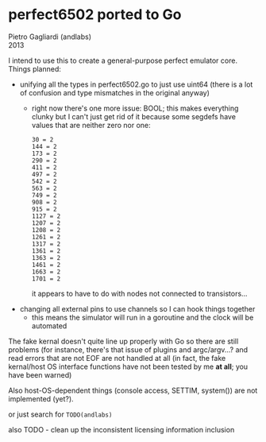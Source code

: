 perfect6502 ported to Go
===========
Pietro Gagliardi (andlabs)<br>2013

I intend to use this to create a general-purpose perfect emulator core. Things planned:
- unifying all the types in perfect6502.go to just use uint64 (there is a lot of confusion and type mismatches in the original anyway)
	- right now there's one more issue: BOOL; this makes everything clunky but I can't just get rid of it because some segdefs have values that are neither zero nor one:

		```
		30 = 2
		144 = 2
		173 = 2
		290 = 2
		411 = 2
		497 = 2
		542 = 2
		563 = 2
		749 = 2
		908 = 2
		915 = 2
		1127 = 2
		1207 = 2
		1208 = 2
		1261 = 2
		1317 = 2
		1361 = 2
		1363 = 2
		1461 = 2
		1663 = 2
		1701 = 2
		```
		it appears to have to do with nodes not connected to transistors...
- changing all external pins to use channels so I can hook things together
	- this means the simulator will run in a goroutine and the clock will be automated

The fake kernal doesn't quite line up properly with Go so there are still problems (for instance, there's that issue of plugins and argc/argv...? and read errors that are not EOF are not handled at all (in fact, the fake kernal/host OS interface functions have not been tested by me **at all**; you have been warned)

Also host-OS-dependent things (console access, SETTIM, system()) are not implemented (yet?).

or just search for `TODO(andlabs)`

also TODO - clean up the inconsistent licensing information inclusion
